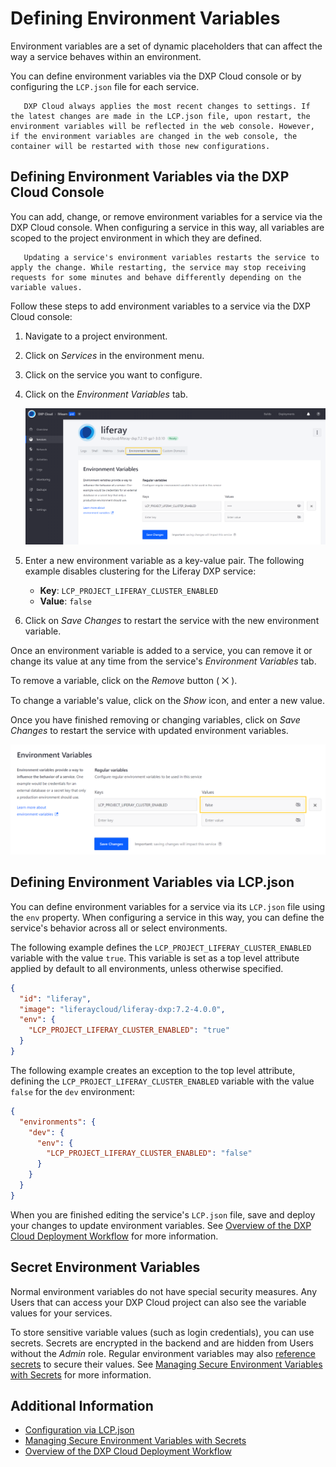 # Defining Environment Variables

Environment variables are a set of dynamic placeholders that can affect the way a service behaves within an environment.

You can define environment variables via the DXP Cloud console or by configuring the `LCP.json` file for each service.

```note::
   DXP Cloud always applies the most recent changes to settings. If the latest changes are made in the LCP.json file, upon restart, the environment variables will be reflected in the web console. However, if the environment variables are changed in the web console, the container will be restarted with those new configurations.
```

## Defining Environment Variables via the DXP Cloud Console

You can add, change, or remove environment variables for a service via the DXP Cloud console. When configuring a service in this way, all variables are scoped to the project environment in which they are defined.

```warning::
   Updating a service's environment variables restarts the service to apply the change. While restarting, the service may stop receiving requests for some minutes and behave differently depending on the variable values.
```

Follow these steps to add environment variables to a service via the DXP Cloud console:

1. Navigate to a project environment.

1. Click on *Services* in the environment menu.

1. Click on the service you want to configure.

1. Click on the *Environment Variables* tab.

   ![Figure 1: Navigate to the service's Environment Variables tab.](./defining-environment-variables/images/01.png)

1. Enter a new environment variable as a key-value pair. The following example disables clustering for the Liferay DXP service:

    * **Key**: `LCP_PROJECT_LIFERAY_CLUSTER_ENABLED`
    * **Value**:  `false`

1. Click on *Save Changes* to restart the service with the new environment variable.

Once an environment variable is added to a service, you can remove it or change its value at any time from the service's *Environment Variables* tab.

To remove a variable, click on the *Remove* button ( ⨉ ).

To change a variable's value, click on the *Show* icon, and enter a new value.

Once you have finished removing or changing variables, click on *Save Changes* to restart the service with updated environment variables.

![Figure 2: Click on the Show icon to view and edit a variable's value.](./defining-environment-variables/images/02.png)

## Defining Environment Variables via LCP.json

You can define environment variables for a service via its `LCP.json` file using the `env` property. When configuring a service in this way, you can define the service's behavior across all or select environments.

The following example defines the `LCP_PROJECT_LIFERAY_CLUSTER_ENABLED` variable with the value `true`. This variable is set as a top level attribute applied by default to all environments, unless otherwise specified.

```json
{
  "id": "liferay",
  "image": "liferaycloud/liferay-dxp:7.2-4.0.0",
  "env": {
    "LCP_PROJECT_LIFERAY_CLUSTER_ENABLED": "true"
  }
}
```

The following example creates an exception to the top level attribute, defining the `LCP_PROJECT_LIFERAY_CLUSTER_ENABLED` variable with the value `false` for the `dev` environment:

```json
{
  "environments": {
    "dev": {
      "env": {
        "LCP_PROJECT_LIFERAY_CLUSTER_ENABLED": "false"
      }
    }
  }
}
```

When you are finished editing the service's `LCP.json` file, save and deploy your changes to update environment variables. See [Overview of the DXP Cloud Deployment Workflow](../build-and-deploy/overview-of-the-dxp-cloud-deployment-workflow.md) for more information.

## Secret Environment Variables

Normal environment variables do not have special security measures. Any Users that can access your DXP Cloud project can also see the variable values for your services.

To store sensitive variable values (such as login credentials), you can use secrets. Secrets are encrypted in the backend and are hidden from Users without the *Admin* role. Regular environment variables may also [reference secrets](../infrastructure-and-operations/security/managing-secure-environment-variables-with-secrets.md#referencing-secrets-from-environment-variables) to secure their values. See [Managing Secure Environment Variables with Secrets](../infrastructure-and-operations/security/managing-secure-environment-variables-with-secrets.md) for more information.

## Additional Information

* [Configuration via LCP.json](../reference/configuration-via-lcp-json.md)
* [Managing Secure Environment Variables with Secrets](../infrastructure-and-operations/security/managing-secure-environment-variables-with-secrets.md)
* [Overview of the DXP Cloud Deployment Workflow](../build-and-deploy/overview-of-the-dxp-cloud-deployment-workflow.md)
